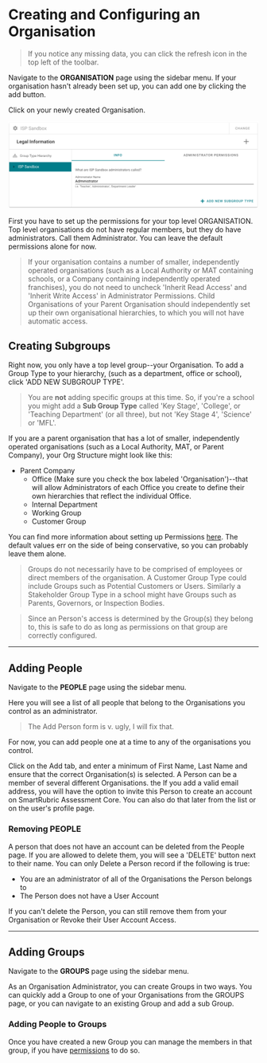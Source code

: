 # Creating and Configuring an Organisation

> If you notice any missing data, you can click the refresh icon in the top left of the toolbar.

Navigate to the **ORGANISATION** page using the sidebar menu. If your organisation hasn't already been set up, you can add one by clicking the  add button.

Click on your newly created Organisation.

![Image](../_media/Organisation_Settings.png)

First you have to set up the permissions for your top level ORGANISATION. Top level organisations do not have regular members, but they do have administrators. Call them Administrator. You can leave the default permissions alone for now.

> If your organisation contains a number of smaller, independently operated organisations (such as a Local Authority or MAT containing schools, or a Company containing independently operated franchises), you do not need to uncheck 'Inherit Read Access' and 'Inherit Write Access' in Administrator Permissions. Child Organisations of your Parent Organisation should independently set up their own organisational hierarchies, to which you will not have automatic access.

## Creating Subgroups

Right now, you only have a top level group--your Organisation. To add a Group Type to your hierarchy, (such as a department, office or school), click 'ADD NEW SUBGROUP TYPE'.

> You are **not** adding specific groups at this time. So, if you're a school you might add a **Sub Group Type** called 'Key Stage', 'College', or 'Teaching Department' (or all three), but not 'Key Stage 4', 'Science' or 'MFL'.

If you are a parent organisation that has a lot of smaller, independently operated organisations (such as a Local Authority, MAT, or Parent Company), your Org Structure might look like this:
- Parent Company
  - Office (Make sure you check the box labeled 'Organisation')--that will allow Administrators of each Office you create to define their own hierarchies that reflect the individual Office.
  - Internal Department
  - Working Group
  - Customer Group

You can find more information about setting up Permissions [here](/management-portal/permissions.md). The default values err on the side of being conservative, so you can probably leave them alone.

> Groups do not necessarily have to be comprised of employees or direct members of the organisation. A Customer Group Type could include Groups such as Potential Customers or Users. Similarly a Stakeholder Group Type in a school might have Groups such as Parents, Governors,  or Inspection Bodies.

> Since an Person's access is determined by the Group(s) they belong to, this is safe to do as long as permissions on that group are correctly configured.

---

## Adding People

Navigate to the **PEOPLE**  page using the sidebar menu.

Here you will see a list of all people that belong to the Organisations you control as an administrator.

> The Add Person form is v. ugly, I will fix that.

For now, you can add people one at a time to any of the organisations you control.

Click on the Add tab, and enter a minimum of First Name, Last Name and ensure that the correct Organisation(s) is selected. A Person can be a member of several different Organisations. the If you add a valid email address, you will have the option to invite this Person to create an account on SmartRubric Assessment Core. You can also do that later from the list or on the user's profile page.

### Removing PEOPLE

A person that does not have an account can be deleted from the People page. If you are allowed to delete them, you will see a 'DELETE' button next to their name. You can only Delete a Person record if the following is true:

  - You are an administrator of all of the Organisations the Person belongs to
  - The Person does not have a User Account

If you can't delete the Person, you can still remove them from your Organisation or Revoke their User Account Access.

---

## Adding Groups

Navigate to the **GROUPS** page using the sidebar menu.

As an Organisation Administrator, you can create Groups in two ways. You can quickly add a Group to one of your Organisations from the GROUPS page, or you can navigate to an existing Group and add a sub Group.

### Adding People to Groups

Once you have created a new Group you can manage the members in that group, if you have [permissions](/management-portal/permissions.md) to do so.
